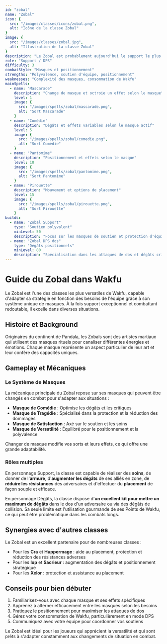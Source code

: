 ```yaml
---
id: "zobal"
name: "Zobal"
icon: {
  src: "/images/classes/icons/zobal.png",
  alt: "Icône de la classe Zobal"
}
image: {
  src: "/images/classes/zobal.jpg",
  alt: "Illustration de la classe Zobal"
}
description: "Le Zobal est probablement aujourd'hui le support le plus polyvalent du jeu qui peut également endosser le rôle de personnage Dégâts au corps à corps de façon très efficace."
role: "Support / DPS"
difficulty: 3
combatStyle: "Masques et positionnement"
strengths: "Polyvalence, soutien d'équipe, positionnement"
weaknesses: "Complexité des masques, consommation de Wakfu"
mainSpells:
  - name: "Mascarade"
    description: "Change de masque et octroie un effet selon le masque"
    level: 1
    image: {
      src: "/images/spells/zobal/mascarade.png",
      alt: "Sort Mascarade"
    }
  - name: "Comédie"
    description: "Dégâts et effets variables selon le masque actif"
    level: 5
    image: {
      src: "/images/spells/zobal/comedie.png",
      alt: "Sort Comédie"
    }
  - name: "Pantomime"
    description: "Positionnement et effets selon le masque"
    level: 10
    image: {
      src: "/images/spells/zobal/pantomime.png",
      alt: "Sort Pantomime"
    }
  - name: "Pirouette"
    description: "Mouvement et options de placement"
    level: 15
    image: {
      src: "/images/spells/zobal/pirouette.png",
      alt: "Sort Pirouette"
    }
builds:
  - name: "Zobal Support"
    type: "Soutien polyvalent"
    minLevel: 50
    description: "Focus sur les masques de soutien et protection d'équipe"
  - name: "Zobal DPS dos"
    type: "Dégâts positionnels"
    minLevel: 80
    description: "Spécialisation dans les attaques de dos et dégâts critiques"
---
```


# Guide du Zobal dans Wakfu

Le Zobal est l'une des classes les plus versatiles de Wakfu, capable d'adapter sa stratégie en fonction des besoins de l'équipe grâce à son système unique de masques. À la fois support exceptionnel et combattant redoutable, il excelle dans diverses situations.

## Histoire et Background

Originaires du continent de Pandala, les Zobals sont des artistes martiaux qui utilisent des masques rituels pour canaliser différentes énergies et émotions. Chaque masque représente un aspect particulier de leur art et leur confère des capacités uniques.

## Gameplay et Mécaniques

### Le Système de Masques

La mécanique principale du Zobal repose sur ses masques qui peuvent être changés en combat pour s'adapter aux situations :

- **Masque de Comédie** : Optimise les dégâts et les critiques
- **Masque de Tragédie** : Spécialisé dans la protection et la réduction des dommages
- **Masque de Satisfaction** : Axé sur le soutien et les soins
- **Masque de Versatilité** : Équilibré pour le positionnement et la polyvalence

Changer de masque modifie vos sorts et leurs effets, ce qui offre une grande adaptabilité.

### Rôles multiples

En personnage Support, la classe est capable de réaliser des **soins**, de donner de l'**armure**, d'**augmenter les dégâts** de ses alliés en zone, de **réduire les résistances** des adversaires et d'effectuer du **placement** de façon souple et efficace.

En personnage Dégâts, la classe dispose d'**un excellent kit pour mettre un maximum de dégâts** dans le dos d'un adversaire ou via des dégâts de collision. Sa seule limite est l'utilisation gourmande de ses Points de Wakfu, ce qui peut être problématique dans les combats longs.

## Synergies avec d'autres classes

Le Zobal est un excellent partenaire pour de nombreuses classes :

- Pour les **Cra** et **Huppermage** : aide au placement, protection et réduction des résistances adverses
- Pour les **Iop** et **Sacrieur** : augmentation des dégâts et positionnement stratégique
- Pour les **Xelor** : protection et assistance au placement

## Conseils pour bien débuter

1. Familiarisez-vous avec chaque masque et ses effets spécifiques
2. Apprenez à alterner efficacement entre les masques selon les besoins
3. Pratiquez le positionnement pour maximiser les attaques de dos
4. Gérez votre consommation de Wakfu, particulièrement en mode DPS
5. Communiquez avec votre équipe pour coordonner vos soutiens

Le Zobal est idéal pour les joueurs qui apprécient la versatilité et qui sont prêts à s'adapter constamment aux changements de situation en combat. 